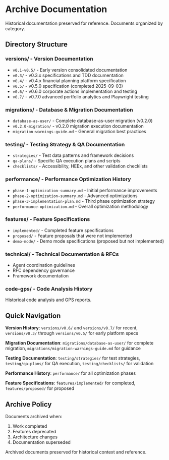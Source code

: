 # Archive Documentation

Historical documentation preserved for reference. Documents organized by category.

## Directory Structure

### versions/ - Version Documentation
- `v0.1-v0.5/` - Early version consolidated documentation
- `v0.3/` - v0.3.x specifications and TDD documentation
- `v0.4/` - v0.4.x financial planning platform specification
- `v0.5/` - v0.5.0 specification (completed 2025-09-03)
- `v0.6/` - v0.6.0 corporate actions implementation and testing
- `v0.7/` - v0.7.0 advanced portfolio analytics and Playwright testing

### migrations/ - Database & Migration Documentation
- `database-as-user/` - Complete database-as-user migration (v0.2.0)
- `v0.2.0-migration/` - v0.2.0 migration execution documentation
- `migration-warnings-guide.md` - General migration best practices

### testing/ - Testing Strategy & QA Documentation
- `strategies/` - Test data patterns and framework decisions
- `qa-plans/` - Specific QA execution plans and scripts
- `checklists/` - Accessibility, HEEx, and other validation checklists

### performance/ - Performance Optimization History
- `phase-1-optimization-summary.md` - Initial performance improvements
- `phase-2-optimization-summary.md` - Advanced optimizations
- `phase-3-implementation-plan.md` - Third phase optimization strategy
- `performance-optimization.md` - Overall optimization methodology

### features/ - Feature Specifications
- `implemented/` - Completed feature specifications
- `proposed/` - Feature proposals that were not implemented
- `demo-mode/` - Demo mode specifications (proposed but not implemented)

### technical/ - Technical Documentation & RFCs
- Agent coordination guidelines
- RFC dependency governance
- Framework documentation

### code-gps/ - Code Analysis History
Historical code analysis and GPS reports.

## Quick Navigation

**Version History**: `versions/v0.6/` and `versions/v0.7/` for recent, `versions/v0.3/` through `versions/v0.5/` for early platform specs

**Migration Documentation**: `migrations/database-as-user/` for complete migration, `migrations/migration-warnings-guide.md` for guidance

**Testing Documentation**: `testing/strategies/` for test strategies, `testing/qa-plans/` for QA execution, `testing/checklists/` for validation

**Performance History**: `performance/` for all optimization phases

**Feature Specifications**: `features/implemented/` for completed, `features/proposed/` for proposed

## Archive Policy

Documents archived when:
1. Work completed
2. Features deprecated
3. Architecture changes
4. Documentation superseded

Archived documents preserved for historical context and reference.